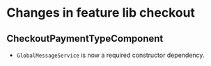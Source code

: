 # Changes in feature lib checkout

## CheckoutPaymentTypeComponent

- `GlobalMessageService` is now a required constructor dependency.
